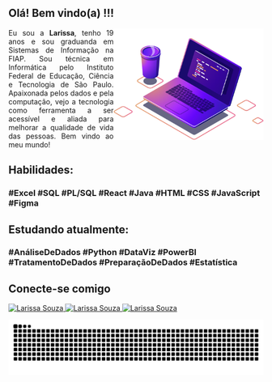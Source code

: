 ## Olá! Bem vindo(a) !!!

<img align="right" src="image/computer-illustration.png" height =" 220 " alt="Computer Illustration">
<p align="justify"> Eu sou a <strong>Larissa</strong>, tenho 19 anos e sou graduanda em Sistemas de Informação na FIAP. Sou técnica em Informática pelo Instituto Federal de Educação, Ciência e Tecnologia de São Paulo. Apaixonada pelos dados e pela computação, vejo a tecnologia como ferramenta a ser acessível e aliada para melhorar a qualidade de vida das pessoas. Bem vindo ao meu mundo! </p>

<div align="left">
<h2>Habilidades:</h2>
<h3 style="display: inline_block">
#Excel   #SQL   #PL/SQL  #React   #Java   #HTML   #CSS   #JavaScript   #Figma
</h3>
</div>

<div align="left">
<h2>Estudando atualmente:</h2>
<h3 style="display: inline_block">
#AnáliseDeDados   #Python   #DataViz   #PowerBI   #TratamentoDeDados   #PreparaçãoDeDados   #Estatística 
</h3>
</div>

## Conecte-se comigo

<div> 
  <a href="https://www.linkedin.com/in/larissa-a-souza/" target="_blank"><img src="https://img.shields.io/badge/-LinkedIn-%230077B5?style=for-the-badge&logo=linkedin&logoColor=white" alt =" Larissa Souza " target="_blank">
  </a> 
  <a href="https://instagram.com/_larissa.a.souza" target="_blank"><img src="https://img.shields.io/badge/-Instagram-DD2A7B?style=for-the-badge&logo=instagram&logoColor=white" alt =" Larissa Souza " target="_blank">
  </a>
  <a href="mailto:larissa.alves.souza@outlook.com" target="_blank"><img src="https://img.shields.io/badge/-Outlook-%230077B5?style=for-the-badge&logo=microsoft-outlook&logoColor=white&link=mailto:larissa.alves.souza@outlook.com" alt =" Larissa Souza " target="_blank">
  </a>
</div>

![Snake animation](https://github.com/eu-larissasouza/eu-larissasouza/blob/output/github-contribution-grid-snake.svg)
